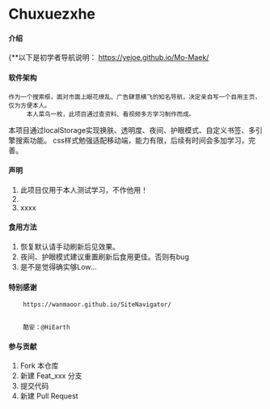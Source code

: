 # Chuxuezxhe

#### 介绍
{**以下是初学者导航说明：
  https://yejoe.github.io/Mo-Maek/

#### 软件架构
    作为一个搜索框，面对市面上眼花缭乱、广告肆意横飞的知名导航，决定亲自写一个自用主页，仅为方便本人。
         本人菜鸟一枚，此项目通过查资料、看视频多方学习制作而成。

本项目通过localStorage实现换肤、透明度、夜间、护眼模式、自定义书签、多引擎搜索功能。
            css样式勉强适配移动端，能力有限，后续有时间会多加学习，完善。


    


#### 声明


1.  此项目仅用于本人测试学习，不作他用！
2. 
3.  xxxx

#### 食用方法

1.  恢复默认请手动刷新后见效果。
2.  夜间、护眼模式建议重置刷新后食用更佳。否则有bug
3.  是不是觉得确实够Low...
            
#### 特别感谢
        https://wanmaoor.github.io/SiteNavigator/


        酷安：@HiEarth


#### 参与贡献

1.  Fork 本仓库
2.  新建 Feat_xxx 分支
3.  提交代码
4.  新建 Pull Request


